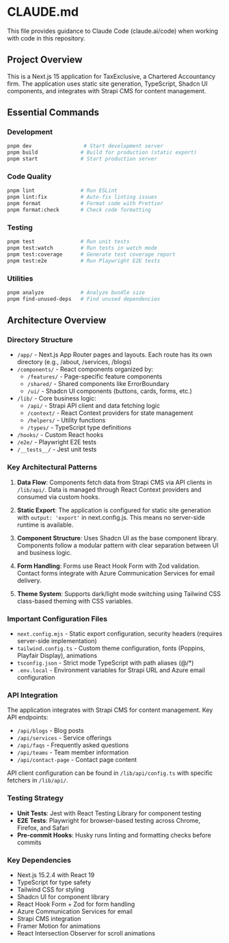 # CLAUDE.md

This file provides guidance to Claude Code (claude.ai/code) when working with code in this repository.

## Project Overview
This is a Next.js 15 application for TaxExclusive, a Chartered Accountancy firm. The application uses static site generation, TypeScript, Shadcn UI components, and integrates with Strapi CMS for content management.

## Essential Commands

### Development
```bash
pnpm dev                 # Start development server
pnpm build              # Build for production (static export)
pnpm start              # Start production server
```

### Code Quality
```bash
pnpm lint               # Run ESLint
pnpm lint:fix           # Auto-fix linting issues
pnpm format             # Format code with Prettier
pnpm format:check       # Check code formatting
```

### Testing
```bash
pnpm test               # Run unit tests
pnpm test:watch         # Run tests in watch mode
pnpm test:coverage      # Generate test coverage report
pnpm test:e2e           # Run Playwright E2E tests
```

### Utilities
```bash
pnpm analyze            # Analyze bundle size
pnpm find-unused-deps   # Find unused dependencies
```

## Architecture Overview

### Directory Structure
- `/app/` - Next.js App Router pages and layouts. Each route has its own directory (e.g., /about, /services, /blogs)
- `/components/` - React components organized by:
  - `/features/` - Page-specific feature components
  - `/shared/` - Shared components like ErrorBoundary
  - `/ui/` - Shadcn UI components (buttons, cards, forms, etc.)
- `/lib/` - Core business logic:
  - `/api/` - Strapi API client and data fetching logic
  - `/context/` - React Context providers for state management
  - `/helpers/` - Utility functions
  - `/types/` - TypeScript type definitions
- `/hooks/` - Custom React hooks
- `/e2e/` - Playwright E2E tests
- `/__tests__/` - Jest unit tests

### Key Architectural Patterns

1. **Data Flow**: Components fetch data from Strapi CMS via API clients in `/lib/api/`. Data is managed through React Context providers and consumed via custom hooks.

2. **Static Export**: The application is configured for static site generation with `output: 'export'` in next.config.js. This means no server-side runtime is available.

3. **Component Structure**: Uses Shadcn UI as the base component library. Components follow a modular pattern with clear separation between UI and business logic.

4. **Form Handling**: Forms use React Hook Form with Zod validation. Contact forms integrate with Azure Communication Services for email delivery.

5. **Theme System**: Supports dark/light mode switching using Tailwind CSS class-based theming with CSS variables.

### Important Configuration Files

- `next.config.mjs` - Static export configuration, security headers (requires server-side implementation)
- `tailwind.config.ts` - Custom theme configuration, fonts (Poppins, Playfair Display), animations
- `tsconfig.json` - Strict mode TypeScript with path aliases (@/*)
- `.env.local` - Environment variables for Strapi URL and Azure email configuration

### API Integration

The application integrates with Strapi CMS for content management. Key API endpoints:
- `/api/blogs` - Blog posts
- `/api/services` - Service offerings
- `/api/faqs` - Frequently asked questions
- `/api/teams` - Team member information
- `/api/contact-page` - Contact page content

API client configuration can be found in `/lib/api/config.ts` with specific fetchers in `/lib/api/`.

### Testing Strategy

- **Unit Tests**: Jest with React Testing Library for component testing
- **E2E Tests**: Playwright for browser-based testing across Chrome, Firefox, and Safari
- **Pre-commit Hooks**: Husky runs linting and formatting checks before commits

### Key Dependencies

- Next.js 15.2.4 with React 19
- TypeScript for type safety
- Tailwind CSS for styling
- Shadcn UI for component library
- React Hook Form + Zod for form handling
- Azure Communication Services for email
- Strapi CMS integration
- Framer Motion for animations
- React Intersection Observer for scroll animations